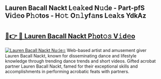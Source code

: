 ## Lauren Bacall Nackt L𝚎a𝚔ed N𝚞𝚍e - Part-pfS Vi𝚍𝚎o P𝚑𝚘tos - H𝚘𝚝 O𝚗𝚕yf𝚊ns L𝚎a𝚔s YdkAz

# <h2><a href="http://kf8bf5.oniu.top/?m=Lauren+Bacall+Nackt">🔗👉 🔴 Lauren Bacall Nackt P𝚑ot𝚘𝚜 V𝚒d𝚎o</a></h2>

[![Lauren Bacall Nackt Nu𝚍e𝚜](https://i.imgur.com/0qMVB7G.gif)](http://kf8bf5.oniu.top/?m=Lauren+Bacall+Nackt)
Web-based artist and amusement giver Lauren Bacall Nackt, known for disseminating dance and lifestyle knowledge through trending dance trends and short videos. Gifted acrobat partner Lauren Bacall Nackt, famed for their exceptional skills and accomplishments in performing acrobatic feats with partners.  
